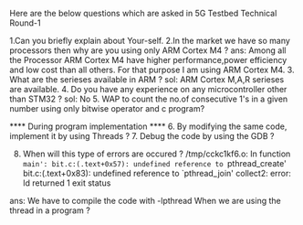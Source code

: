 Here are the below questions which are asked in 5G Testbed Technical Round-1

1.Can you briefly explain about Your-self.
2.In the market we have so many processors then why are you using only ARM Cortex M4 ?
ans: Among all the Processor ARM Cortex M4 have higher performance,power efficiency and low cost than all others. For that purpose I am using ARM Cortex M4.
3. What are the serieses available in ARM ?
sol: ARM Cortex M,A,R serieses are available.
4. Do you have any experience on any microcontroller other than STM32 ?
sol: No
5. WAP to count the no.of consecutive 1's in a given number using only bitwise operator and c program?

**** During program implementation ****
6. By modifying the same code, implement it by using Threads ?
7. Debug the code by using the GDB ?

8. When will this  type of errors are occured ?
/tmp/cckc1kf6.o: In function `main':
bit.c:(.text+0x57): undefined reference to `pthread_create'
bit.c:(.text+0x83): undefined reference to `pthread_join'
collect2: error: ld returned 1 exit status

ans: We have to compile the code with -lpthread When we are using the thread in a program ?


